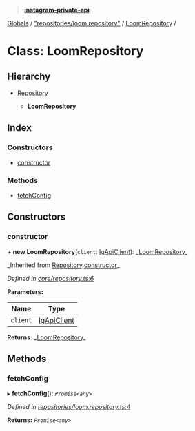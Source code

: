 > **[instagram-private-api](../README.md)**

[Globals](../README.md) / ["repositories/loom.repository"](../modules/_repositories_loom_repository_.md) / [LoomRepository](_repositories_loom_repository_.loomrepository.md) /

# Class: LoomRepository

## Hierarchy

- [Repository](_core_repository_.repository.md)

  - **LoomRepository**

## Index

### Constructors

- [constructor](_repositories_loom_repository_.loomrepository.md#constructor)

### Methods

- [fetchConfig](_repositories_loom_repository_.loomrepository.md#fetchconfig)

## Constructors

### constructor

\+ **new LoomRepository**(`client`: [IgApiClient](_core_client_.igapiclient.md)): _[LoomRepository](\_repositories_loom_repository_.loomrepository.md)\_

_Inherited from [Repository](\_core_repository_.repository.md).[constructor](_core_repository_.repository.md#constructor)\_

_Defined in [core/repository.ts:6](https://github.com/realinstadude/instagram-private-api/blob/4ae8fec/src/core/repository.ts#L6)_

**Parameters:**

| Name     | Type                                        |
| -------- | ------------------------------------------- |
| `client` | [IgApiClient](_core_client_.igapiclient.md) |

**Returns:** _[LoomRepository](\_repositories_loom_repository_.loomrepository.md)\_

## Methods

### fetchConfig

▸ **fetchConfig**(): _`Promise<any>`_

_Defined in [repositories/loom.repository.ts:4](https://github.com/realinstadude/instagram-private-api/blob/4ae8fec/src/repositories/loom.repository.ts#L4)_

**Returns:** _`Promise<any>`_
